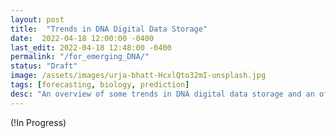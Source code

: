 ```yaml
---
layout: post
title:  "Trends in DNA Digital Data Storage"
date:  2022-04-18 12:00:00 -0400
last_edit: 2022-04-18 12:48:00 -0400
permalink: "/for_emerging_DNA/"
status: "Draft"
image: /assets/images/urja-bhatt-HcxlQto32mI-unsplash.jpg
tags: [forecasting, biology, prediction]
desc: "An overview of some trends in DNA digital data storage and an offering of some forecasting questions on the subject."
---
```


(!In Progress)

<!-- ## [Table of Contents](#toc)
{:.no_toc}
* TOC
{:toc}

## [Motivation](#motivation)

## Notes

#### *Cover Photo*

The [cover photo](https://unsplash.com/photos/IyMaEo0f728) for this page was likely taken by [Martin Woortman](https://unsplash.com/@martfoto1). I found the photo on [Unsplash](https://unsplash.com/). To my knowledge, my use of this photo is permissible under Unsplash's [license](https://unsplash.com/license): "_Unsplash grants you an irrevocable, nonexclusive, worldwide copyright license to download, copy, modify, distribute, perform, and use photos from Unsplash for free, including for commercial purposes, without permission from or attributing the photographer or Unsplash. This license does not include the right to compile photos from Unsplash to replicate a similar or competing service._"

#### *Footnotes* -->
